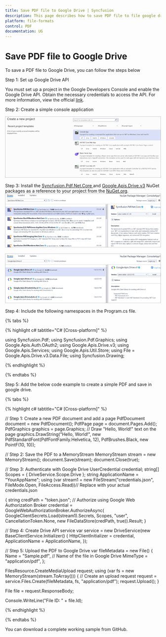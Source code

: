 ```yaml
---
title: Save PDF file to Google Drive | Syncfusion
description: This page describes how to save PDF file to file google drive in C#  using Syncfusion .NET PDF library.
platform: file-formats
control: PDF
documentation: UG
---
```

# Save PDF file to Google Drive

To save a PDF file to Google Drive, you can follow the steps below

Step 1: Set up Google Drive API

You must set up a project in the Google Developers Console and enable the Google Drive API. Obtain the necessary credentials to access the API. For more information, view the official [link](https://developers.google.com/drive/api/guides/enable-sdk).

Step 2: Create a simple console application

![Project configuration window](Save-PDF-Images/Console-Application.png)

Step 3: Install the [Syncfusion.Pdf.Net.Core ](https://www.nuget.org/packages/Syncfusion.Pdf.Net.Core) and [Google.Apis.Drive.v3](https://www.nuget.org/packages/Google.Apis.Drive.v3) NuGet packages as a reference to your project from the [NuGet.org](https://www.nuget.org/).
![NuGet package installation](Save-PDF-Images/Syncfusion.Pdf.Net.Core-nuget.png)
<br><br>
![NuGet package installation](Save-PDF-Images/Google.Apis.Drive.V3-nuget.png)


Step 4: Include the following namespaces in the Program.cs file.

{% tabs %}

{% highlight c# tabtitle="C# [Cross-platform]" %}

using Syncfusion.Pdf;
using Syncfusion.Pdf.Graphics;
using Google.Apis.Auth.OAuth2;
using Google.Apis.Drive.v3;
using Google.Apis.Services;
using Google.Apis.Util.Store;
using File = Google.Apis.Drive.v3.Data.File;
using Syncfusion.Drawing;

{% endhighlight %}

{% endtabs %}


Step 5: Add the below code example to create a simple PDF and save in google drive.

{% tabs %}

{% highlight c# tabtitle="C# [Cross-platform]" %}

// Step 1: Create a new PDF document and add a page
PdfDocument document = new PdfDocument();
PdfPage page = document.Pages.Add();
PdfGraphics graphics = page.Graphics;
// Draw "Hello, World!" text on the page
graphics.DrawString("Hello, World!", new PdfStandardFont(PdfFontFamily.Helvetica, 12), PdfBrushes.Black, new PointF(10, 10));

// Step 2: Save the PDF to a MemoryStream
MemoryStream stream = new MemoryStream();
document.Save(stream);
document.Close(true);

// Step 3: Authenticate with Google Drive
UserCredential credential;
string[] Scopes = { DriveService.Scope.Drive };
string ApplicationName = "YourAppName";
using (var stream1 = new FileStream("credentials.json", FileMode.Open, FileAccess.Read))// Replace with your actual credentials.json

{
    string credPath = "token.json";
    // Authorize using Google Web Authorization Broker
    credential = GoogleWebAuthorizationBroker.AuthorizeAsync(
        GoogleClientSecrets.Load(stream1).Secrets,
        Scopes,
        "user",
        CancellationToken.None,
        new FileDataStore(credPath, true)).Result;
}

// Step 4: Create Drive API service
var service = new DriveService(new BaseClientService.Initializer()
{
    HttpClientInitializer = credential,
    ApplicationName = ApplicationName,
});

// Step 5: Upload the PDF to Google Drive
var fileMetadata = new File()
{
    Name = "Sample.pdf", // Name of the file in Google Drive
    MimeType = "application/pdf",
};

FilesResource.CreateMediaUpload request;
using (var fs = new MemoryStream(stream.ToArray()))
{
    // Create an upload request
    request = service.Files.Create(fileMetadata, fs, "application/pdf");
    request.Upload();
}

File file = request.ResponseBody;

Console.WriteLine("File ID: " + file.Id);


{% endhighlight %}

{% endtabs %}

You can download a complete working sample from GitHub.
